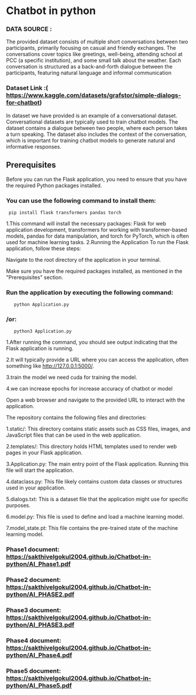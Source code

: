 # Chatbot in python 

### DATA SOURCE : 
The provided dataset consists of multiple short conversations between two participants, primarily focusing on casual and friendly exchanges. The conversations cover topics like greetings, well-being, attending school at PCC (a specific institution), and some small talk about the weather. Each conversation is structured as a back-and-forth dialogue between the participants, featuring natural language and informal communication
### Dataset Link :( https://www.kaggle.com/datasets/grafstor/simple-dialogs-for-chatbot)
In dataset we have provided is an example of a conversational dataset. Conversational datasets are typically used to train chatbot models. The dataset contains a dialogue between two people, where each person takes a turn speaking. The dataset also includes the context of the conversation, which is important for training chatbot models to generate natural and informative responses.



## Prerequisites
Before you can run the Flask application, you need to ensure that you have the required Python packages installed. 
### You can use the following command to install them:
     pip install flask transformers pandas torch
1.This command will install the necessary packages: Flask for web application development, transformers for working with transformer-based models, pandas for data manipulation, and torch for PyTorch, which is often used for machine learning tasks.
2.Running the Application
To run the Flask application, follow these steps:

Navigate to the root directory of the application in your terminal.

Make sure you have the required packages installed, as mentioned in the "Prerequisites" section.

### Run the application by executing the following command:
       python Application.py
### /or:
       python3 Application.py
  
1.After running the command, you should see output indicating that the Flask application is running.

2.It will typically provide a URL where you can access the application, often something like http://127.0.0.1:5000/.

3.train the model we need cuda for training the model.

4.we can increase epochs for increase accuracy of chatbot or model 

Open a web browser and navigate to the provided URL to interact with the application.

The repository contains the following files and directories:

1.static/: This directory contains static assets such as CSS files, images, and JavaScript files that can be used in the web application.

2.templates/: This directory holds HTML templates used to render web pages in your Flask application.

3.Application.py: The main entry point of the Flask application. Running this file will start the application.

4.dataclass.py: This file likely contains custom data classes or structures used in your application.

5.dialogs.txt: This is a dataset file that the application might use for specific purposes.

6.model.py: This file is used to define and load a machine learning model.

7.model_state.pt: This file contains the pre-trained state of the machine learning model.

### Phase1 document: https://sakthivelgokul2004.github.io/Chatbot-in-python/AI_Phase1.pdf

### Phase2 document: https://sakthivelgokul2004.github.io/Chatbot-in-python/AI_PHASE2.pdf

### Phase3 document: https://sakthivelgokul2004.github.io/Chatbot-in-python/AI_PHASE3.pdf

### Phase4 document: https://sakthivelgokul2004.github.io/Chatbot-in-python/AI_Phase4.pdf

### Phase5 document: https://sakthivelgokul2004.github.io/Chatbot-in-python/AI_Phase5.pdf
